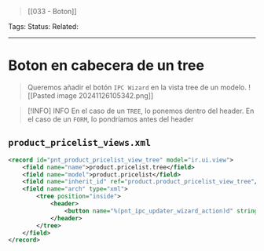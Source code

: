 > [[033 - Boton]]

Tags: 
Status: 
Related: 

___
# Boton en cabecera de un tree

> Queremos añadir el botón `IPC Wizard` en la vista tree de un modelo.
![[Pasted image 20241126105342.png]]

> [!INFO] INFO
> En el caso de un `TREE`, lo ponemos dentro del header.
> En el caso de un `FORM`, lo pondríamos antes del header

## `product_pricelist_views.xml`
```xml
<record id="pnt_product_pricelist_view_tree" model="ir.ui.view">  
    <field name="name">product.pricelist.tree</field>  
    <field name="model">product.pricelist</field>  
    <field name="inherit_id" ref="product.product_pricelist_view_tree"/>  
    <field name="arch" type="xml">  
        <tree position="inside">  
            <header>  
                <button name="%(pnt_ipc_updater_wizard_action)d" string="IPC WIzard" type="action" class="btn btn-success"/>  
            </header>  
        </tree>  
    </field>  
</record>
```